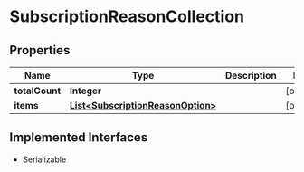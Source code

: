 

# SubscriptionReasonCollection


## Properties

| Name | Type | Description | Notes |
|------------ | ------------- | ------------- | -------------|
|**totalCount** | **Integer** |  |  [optional] |
|**items** | [**List&lt;SubscriptionReasonOption&gt;**](SubscriptionReasonOption.md) |  |  [optional] |


## Implemented Interfaces

* Serializable


